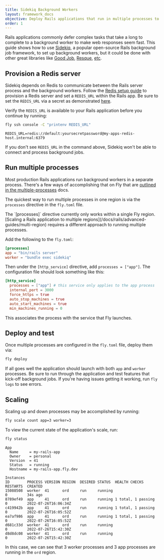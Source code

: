 ```yaml
---
title: Sidekiq Background Workers
layout: framework_docs
objective: Deploy Rails applications that run in multiple processes to one Fly application, like Sidekiq background jobs.
order: 1
---
```


Rails applications commonly defer complex tasks that take a long to complete to a background worker to make web responses seem fast. This guide shows how to use [Sidekiq](https://github.com/mperham/sidekiq), a popular open-source Rails background job framework, to set up background workers, but it could be done with other great libraries like [Good Job](https://github.com/bensheldon/good_job), [Resque](https://github.com/resque/resque), [etc](https://www.ruby-toolbox.com/categories/Background_Jobs).

## Provision a Redis server

Sidekiq depends on Redis to communicate between the Rails server process and the background workers. Follow the [Redis setup guide](/docs/reference/redis) to provision a Redis server and set a `REDIS_URL` within the Rails app. Be sure to set the `REDIS_URL` via a secret as demonstrated [here](/docs/rails/the-basics/configuration/#secret-variables).

Verify the `REDIS_URL` is available to your Rails application before you continue by running:

```cmd
fly ssh console -C "printenv REDIS_URL"
```
```output
REDIS_URL=redis://default:yoursecretpassword@my-apps-redis-host.internal:6379
```

If you don't see `REDIS_URL` in the command above, Sidekiq won't be able to connect and process background jobs.

## Run multiple processes

Most production Rails applications run background workers in a separate process. There's a few ways of accomplishing that on Fly that are [outlined in the multiple-processes](/docs/app-guides/multiple-processes) docs.

The quickest way to run multiple processes in one region is via the `processes` directive in the `fly.toml` file.

<aside class="callout">
  The `[processes]` directive currently only works within a single Fly region. [Scaling a Rails application to multiple regions](/docs/rails/advanced-guides/multi-region) requires a different approach to running multiple processes.
</aside>

Add the following to the `fly.toml`:

```toml
[processes]
app = "bin/rails server"
worker = "bundle exec sidekiq"
```

Then under the `[http_service]` directive, add `processes = ["app"]`. The configuration file should look something like this:

```toml
[http_service]
  processes = ["app"] # this service only applies to the app process
  internal_port = 3000
  force_https = true
  auto_stop_machines = true
  auto_start_machines = true
  min_machines_running = 0
```

This associates the process with the service that Fly launches.

## Deploy and test

Once multiple processes are configured in the `fly.toml` file, deploy them via:

```cmd
fly deploy
```

If all goes well the application should launch with both `app` and `worker` processes. Be sure to run through the application and test features that kick-off background jobs. If you're having issues getting it working, run `fly logs` to see errors.

## Scaling

Scaling up and down processes may be accomplished by running:

```cmd
fly scale count app=3 worker=3
```

To view the current state of the application's scale, run:

```cmd
fly status
```
```output
App
  Name     = my-rails-app
  Owner    = personal
  Version  = 41
  Status   = running
  Hostname = my-rails-app.fly.dev

Instances
ID        PROCESS VERSION REGION  DESIRED STATUS  HEALTH CHECKS       RESTARTS  CREATED
15088508  worker  41      ord     run     running                     0         34s ago
8789ef49  app     41      ord     run     running 1 total, 1 passing  0         2022-07-26T16:06:34Z
c419942b  app     41      ord     run     running 1 total, 1 passing  0         2022-07-26T16:05:52Z
ea7af986  app     41      ord     run     running 1 total, 1 passing  0         2022-07-26T16:05:52Z
d681c33d  worker  41      ord     run     running                     0         2022-07-26T15:42:30Z
d8d8dc08  worker  41      ord     run     running                     0         2022-07-26T15:42:30Z
```

In this case, we can see that 3 worker processes and 3 app processes are running in the `ord` region.
